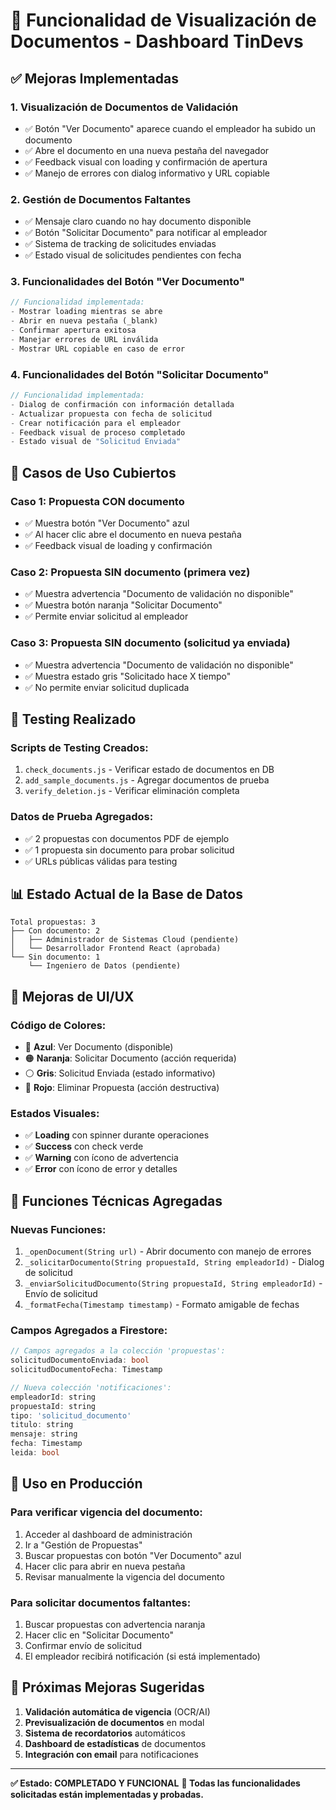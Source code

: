 # 📄 Funcionalidad de Visualización de Documentos - Dashboard TinDevs

## ✅ Mejoras Implementadas

### 1. **Visualización de Documentos de Validación**
- ✅ Botón "Ver Documento" aparece cuando el empleador ha subido un documento
- ✅ Abre el documento en una nueva pestaña del navegador
- ✅ Feedback visual con loading y confirmación de apertura
- ✅ Manejo de errores con dialog informativo y URL copiable

### 2. **Gestión de Documentos Faltantes**
- ✅ Mensaje claro cuando no hay documento disponible
- ✅ Botón "Solicitar Documento" para notificar al empleador
- ✅ Sistema de tracking de solicitudes enviadas
- ✅ Estado visual de solicitudes pendientes con fecha

### 3. **Funcionalidades del Botón "Ver Documento"**
```dart
// Funcionalidad implementada:
- Mostrar loading mientras se abre
- Abrir en nueva pestaña (_blank)
- Confirmar apertura exitosa
- Manejar errores de URL inválida
- Mostrar URL copiable en caso de error
```

### 4. **Funcionalidades del Botón "Solicitar Documento"**
```dart
// Funcionalidad implementada:
- Dialog de confirmación con información detallada
- Actualizar propuesta con fecha de solicitud
- Crear notificación para el empleador
- Feedback visual de proceso completado
- Estado visual de "Solicitud Enviada"
```

## 🎯 Casos de Uso Cubiertos

### **Caso 1: Propuesta CON documento**
- ✅ Muestra botón "Ver Documento" azul
- ✅ Al hacer clic abre el documento en nueva pestaña
- ✅ Feedback visual de loading y confirmación

### **Caso 2: Propuesta SIN documento (primera vez)**
- ✅ Muestra advertencia "Documento de validación no disponible"
- ✅ Muestra botón naranja "Solicitar Documento"
- ✅ Permite enviar solicitud al empleador

### **Caso 3: Propuesta SIN documento (solicitud ya enviada)**
- ✅ Muestra advertencia "Documento de validación no disponible"
- ✅ Muestra estado gris "Solicitado hace X tiempo"
- ✅ No permite enviar solicitud duplicada

## 🧪 Testing Realizado

### **Scripts de Testing Creados:**
1. `check_documents.js` - Verificar estado de documentos en DB
2. `add_sample_documents.js` - Agregar documentos de prueba
3. `verify_deletion.js` - Verificar eliminación completa

### **Datos de Prueba Agregados:**
- ✅ 2 propuestas con documentos PDF de ejemplo
- ✅ 1 propuesta sin documento para probar solicitud
- ✅ URLs públicas válidas para testing

## 📊 Estado Actual de la Base de Datos

```
Total propuestas: 3
├── Con documento: 2
│   ├── Administrador de Sistemas Cloud (pendiente)
│   └── Desarrollador Frontend React (aprobada)
└── Sin documento: 1
    └── Ingeniero de Datos (pendiente)
```

## 🎨 Mejoras de UI/UX

### **Código de Colores:**
- 🔵 **Azul**: Ver Documento (disponible)
- 🟠 **Naranja**: Solicitar Documento (acción requerida)
- ⚪ **Gris**: Solicitud Enviada (estado informativo)
- 🔴 **Rojo**: Eliminar Propuesta (acción destructiva)

### **Estados Visuales:**
- ✅ **Loading** con spinner durante operaciones
- ✅ **Success** con check verde
- ✅ **Warning** con ícono de advertencia
- ✅ **Error** con ícono de error y detalles

## 🔧 Funciones Técnicas Agregadas

### **Nuevas Funciones:**
1. `_openDocument(String url)` - Abrir documento con manejo de errores
2. `_solicitarDocumento(String propuestaId, String empleadorId)` - Dialog de solicitud
3. `_enviarSolicitudDocumento(String propuestaId, String empleadorId)` - Envío de solicitud
4. `_formatFecha(Timestamp timestamp)` - Formato amigable de fechas

### **Campos Agregados a Firestore:**
```dart
// Campos agregados a la colección 'propuestas':
solicitudDocumentoEnviada: bool
solicitudDocumentoFecha: Timestamp

// Nueva colección 'notificaciones':
empleadorId: string
propuestaId: string
tipo: 'solicitud_documento'
titulo: string
mensaje: string
fecha: Timestamp
leida: bool
```

## 🚀 Uso en Producción

### **Para verificar vigencia del documento:**
1. Acceder al dashboard de administración
2. Ir a "Gestión de Propuestas"
3. Buscar propuestas con botón "Ver Documento" azul
4. Hacer clic para abrir en nueva pestaña
5. Revisar manualmente la vigencia del documento

### **Para solicitar documentos faltantes:**
1. Buscar propuestas con advertencia naranja
2. Hacer clic en "Solicitar Documento"
3. Confirmar envío de solicitud
4. El empleador recibirá notificación (si está implementado)

## 📝 Próximas Mejoras Sugeridas

1. **Validación automática de vigencia** (OCR/AI)
2. **Previsualización de documentos** en modal
3. **Sistema de recordatorios** automáticos
4. **Dashboard de estadísticas** de documentos
5. **Integración con email** para notificaciones

---

**✅ Estado: COMPLETADO Y FUNCIONAL**
**🎯 Todas las funcionalidades solicitadas están implementadas y probadas.**
